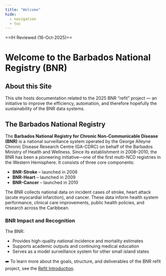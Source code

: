 ```yaml
---
title: "Welcome" 
hide:
  - navigation
  - toc
---
```

==IH Reviewed (16-Oct-2025)==

# Welcome to the Barbados National Registry (BNR)

## About this Site

This site hosts documentation related to the 2025 BNR “refit” project — an initiative to improve the efficiency, automation, and therefore hopefully the sustainability of the BNR data systems.

## The Barbados National Registry
The **Barbados National Registry for Chronic Non-Communicable Disease (BNR)** is a national surveillance system operated by the George Alleyne Chronic Disease Research Centre (GA-CDRC) on behalf of the Barbados Ministry of Health and Wellness. Since its establishment in 2008–2010, the BNR has been a pioneering initiative—one of the first multi-NCD registries in the Western Hemisphere. It consists of three core components:

- **BNR-Stroke** – launched in 2008  
- **BNR-Heart** – launched in 2009  
- **BNR-Cancer** – launched in 2010  

The BNR collects national data on incident cases of stroke, heart attack (acute myocardial infarction), and cancer. These data inform health system performance, clinical care improvements, public health policies, and research across the Caribbean.

### BNR Impact and Recognition

The BNR:

- Provides high-quality national incidence and mortality estimates
- Supports academic outputs and continuing medical education
- Serves as a model surveillance system for other small island states

➡️ To learn more about the goals, structure, and deliverables of the BNR refit project, see the [Refit Introduction](00_Intro/index.md).

</br>
